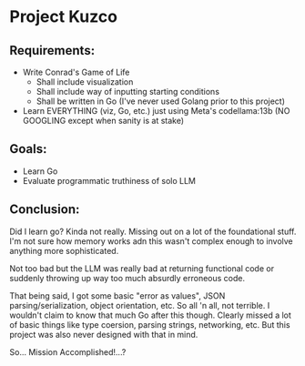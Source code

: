 # Project Kuzco

## Requirements:
- Write Conrad's Game of Life
    - Shall include visualization
    - Shall include way of inputting starting conditions
    - Shall be written in Go (I've never used Golang prior to this project)
- Learn EVERYTHING (viz, Go, etc.) just using Meta's codellama:13b (NO GOOGLING except when sanity is at stake)

## Goals:
- Learn Go
- Evaluate programmatic truthiness of solo LLM

## Conclusion:
Did I learn go? Kinda not really.
Missing out on a lot of the foundational stuff.
I'm not sure how memory works adn this wasn't complex enough to involve anything more sophisticated.

Not too bad but the LLM was really bad at returning functional code or suddenly throwing up way too much absurdly erroneous code.

That being said, I got some basic "error as values", JSON parsing/serialization, object orientation, etc.
So all 'n all, not terrible.
I wouldn't claim to know that much Go after this though.
Clearly missed a lot of basic things like type coersion, parsing strings, networking, etc.
But this project was also never designed with that in mind.

So... Mission Accomplished!...?